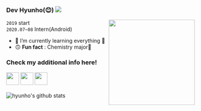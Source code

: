 <h3>Dev Hyunho(😊) <a href="https://hits.seeyoufarm.com"><img src="https://hits.seeyoufarm.com/api/count/incr/badge.svg?url=https%3A%2F%2Fgithub.com%2Fhyunolike%2Fhyunolike&count_bg=%2300C13A&title_bg=%23252525&icon=github.svg&icon_color=%23E7E7E7&title=hits&edge_flat=true"/></a></h3>
<img align='right' src="https://i.pinimg.com/564x/c1/4e/e4/c14ee442e33a05bd33286a8e56727e05.jpg" width="230">


`2019` start
<br />
`2020.07~08` Intern(Android)
<br /> 

- 🌱 I’m currently learning everything 🤣
- 🙃 __Fun fact__ : Chemistry major🧪

### Check my additional info here!

<div align="left">
    <a target="_blank" href="https://hyunolike.github.io/"><img src="https://e7.pngegg.com/pngimages/886/626/png-clipart-github-android-google-play-githuboctocatlogo-logo-fictional-character.png" width="34"></a>
    <a target="_blank" href="https://gitlab.com/hyunolike"><img src="https://res.cloudinary.com/dgggcrkxq/image/upload/v1566913837/noticon/xbgvzmnv8flg8wcbtr3w.png" width="34"></a>
    <a target="_blank" href="#"><img src="https://noticon-static.tammolo.com/dgggcrkxq/image/upload/v1567831878/noticon/r5j96kjgofenqdearmdw.png" width="34"></a>
</div>

<br/>

<img align="left" src="https://github-readme-stats.vercel.app/api?username=hyunolike&show_icons=true&include_all_commits=true&theme=ayu-mirage" alt="hyunho's github stats" />








<!--
**hyunolike/hyunolike** is a ✨ _special_ ✨ repository because its `README.md` (this file) appears on your GitHub profile.
<img align="left" src="https://github-readme-stats.vercel.app/api/top-langs/?username=hyunolike&layout=compact&theme=radical" />
`👇 Click My Repos`

Here are some ideas to get you started:

- 🔭 I’m currently working on ...
- 🌱 I’m currently learning ...
- 👯 I’m looking to collaborate on ...
- 🤔 I’m looking for help with ...
- 💬 Ask me about ...
- 📫 How to reach me: ...
- 😄 Pronouns: ...
- ⚡ Fun fact: ...

https://postfiles.pstatic.net/MjAxOTEyMjRfMjA2/MDAxNTc3MTkyNjQxMTE2.gKbaF34cMk4H7gGeNL6OO6ARFXgrxra1iSvn3DRFzAMg.TWVLm42SKE4yDn_eMTaU9BGEnU2YSbEV0pf8bHM0UjEg.PNG.occidere/GitHub-Mark-120px-plus.png?type=w773
-->
